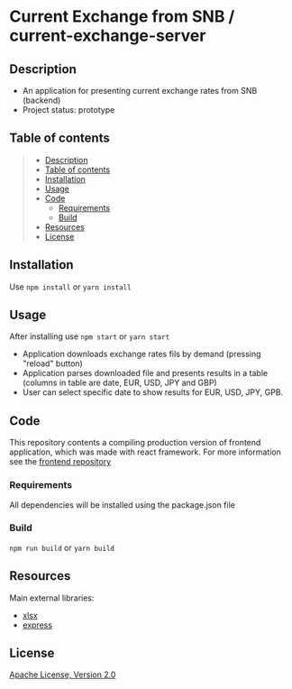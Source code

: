 # Current Exchange from SNB / current-exchange-server

## Description
* An application for presenting current exchange rates from SNB (backend)
* Project status: prototype

## Table of contents
>   * [Description](#description)
>   * [Table of contents](#table-of-contents)
>   * [Installation](#installation)
>   * [Usage](#usage)
>   * [Code](#code)
>     * [Requirements](#requirements)
>     * [Build](#build)
>   * [Resources](#resources)
>   * [License](#license)

## Installation

Use
```npm install```
or
```yarn install```

## Usage

After installing use
```npm start```
or
```yarn start```

- Application downloads exchange rates fils by demand (pressing "reload" button)
- Application parses downloaded file and presents results in a table (columns in table are date, EUR, USD, JPY and GBP)
- User can select specific date to show results for EUR, USD, JPY, GPB.

## Code

This repository contents a compiling production version of frontend application, which was made with react framework.
For more information see the [frontend repository](https://github.com/ejbravo/current-exchange)

### Requirements

All dependencies will be installed using the package.json file

### Build

```npm run build```
or
```yarn build```

## Resources

Main external libraries:
- [xlsx](https://www.npmjs.com/package/xlsx)
- [express](https://www.npmjs.com/package/express)

## License

[Apache License, Version 2.0](http://www.apache.org/licenses/LICENSE-2.0.html)
